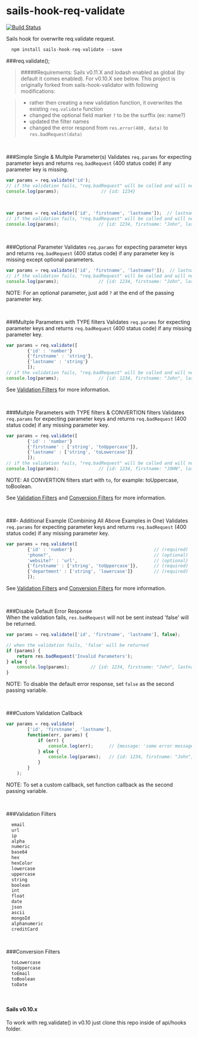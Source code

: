 # sails-hook-req-validate

[![Build Status](https://travis-ci.org/JohnKimDev/sails-hook-req-validate.svg?branch=master)](https://travis-ci.org/JohnKimDev/sails-hook-req-validate)

Sails hook for overwrite req.validate request.

```javascript
  npm install sails-hook-req-validate --save 
```

###req.validate();

> #####Requirements:
Sails v0.11.X and lodash enabled as global (by default it comes enabled). For v0.10.X see below.
This project is originally forked from sails-hook-validator with following modifications:

> * rather then creating a new validation function, it overwrites the existing `req.validate` function
> * changed the optional field marker `?` to be the surffix (ex: name?)
> * updated the filter names
> * changed the error respond from `res.error(400, data)` to `res.badRequest(data)`

<br>

###Simple Single & Multple Parameter(s)
Validates `req.params` for expecting parameter keys and returns `req.badRequest` (400 status code) if any parameter key is missing.

```javascript
var params = req.validate('id');
// if the validation fails, "req.badRequest" will be called and will not continue to the next line.  
console.log(params);                // {id: 1234}
```
<br>

```javascript
var params = req.validate(['id', 'firstname', 'lastname']);  // lastname is an OPTIONAL field 
// if the validation fails, "req.badRequest" will be called and will not continue to the next line.
console.log(params);               // {id: 1234, firstname: "John", lastname: "Doe"}
```



<br>

###Optional Parameter
Validates `req.params` for expecting parameter keys and returns `req.badRequest` (400 status code) if any parameter key is missing except optional parameters.

```javascript
var params = req.validate(['id', 'firstname', 'lastname?']);  // lastname is an OPTIONAL field 
// if the validation fails, "req.badRequest" will be called and will not continue to the next line.
console.log(params);               // {id: 1234, firstname: "John", lastname: "Doe"}
```

NOTE: For an optional parameter, just add `?` at the end of the passing parameter key.

<br>

###Multple Parameters with TYPE filters
Validates `req.params` for expecting parameter keys and returns `req.badRequest` (400 status code) if any missing parameter key.

```javascript
var params = req.validate([
		{'id' : 'number'}
		{'firstname' : 'string'}, 
		{'lastname' : 'string'}
		]);   
// if the validation fails, "req.badRequest" will be called and will not continue to the next line.
console.log(params);               // {id: 1234, firstname: "John", lastname: "Doe"}
```
See [Validation Filters](#validation_filters) for more information.

<br>

###Multple Parameters with TYPE filters & CONVERTION filters
Validates `req.params` for expecting parameter keys and returns `req.badRequest` (400 status code) if any missing parameter key.

```javascript
var params = req.validate([
		{'id' : 'number'}
		{'firstname' : ['string', 'toUppercase']}, 
		{'lastname' : ['string', 'toLowercase']}
		]);   
// if the validation fails, "req.badRequest" will be called and will not continue to the next line.
console.log(params);               // {id: 1234, firstname: "JOHN", lastname: "doe"}
```
NOTE: All CONVERTION filters start with `to`, for example: toUppercase, toBoolean.

See [Validation Filters](#validation_filters) and [Conversion Filters](#conversion_filters) for more information.

<br>

###- Additional Example (Combining All Above Examples in One) 
Validates `req.params` for expecting parameter keys and returns `req.badRequest` (400 status code) if any missing parameter key.

```javascript
var params = req.validate([
		{'id' : 'number'}                               // (required) 'id' param as NUMBER type
		'phone?',                                       // (optional) 'phone' as ANY type
		'website?' : 'url',                             // (optional) 'website' as URL type
		{'firstname' : ['string', 'toUppercase']},      // (required) 'firstname' as STRING type and convert to UPPERCASE
		{'department' : ['string', 'lowercase']}        // (required) 'department' as STRING type and must be LOWERCASE input
		]);   
```
See [Validation Filters](#validation_filters) and [Conversion Filters](#conversion_filters) for more information.

<br>

###Disable Default Error Response  
When the validation fails, `res.badRequest` will not be sent instead 'false' will be returned.

```javascript
var params = req.validate(['id', 'firstname', 'lastname'], false);  

// when the validation fails, 'false' will be returned
if (params) {
	return res.badRequest('Invalid Parameters');
} else {
	console.log(params);		// {id: 1234, firstname: "John", lastname: "Doe"}
}
```
NOTE: To disable the default error response, set `false` as the second passing variable.

<br>

###Custom Validation Callback 

```javascript
var params = req.validate(
		['id', 'firstname', 'lastname'],
		function(err, params) {
			if (err) {
				console.log(err);      // {message: 'some error message', invalid: ['id', 'firstname']} 
			} else {
				console.log(params);   // {id: 1234, firstname: "John", lastname: "doe"}
			}
		}
	);  
```
NOTE: To set a custom callback, set function callback as the second passing variable.

<br>

###<a name="validation_filters"></a>Validation Filters

```javascript  
  email
  url
  ip
  alpha
  numeric
  base64
  hex
  hexColor
  lowercase
  uppercase
  string
  boolean
  int
  float
  date
  json
  ascii
  mongoId
  alphanumeric
  creditCard
```

<br>

###<a name="conversion_filters"></a>Conversion Filters

```javascript  
  toLowercase
  toUppercase
  toEmail
  toBoolean
  toDate
```

<br>

#### Sails v0.10.x
To work with reg.validate() in v0.10 just clone this repo inside of api/hooks folder.
